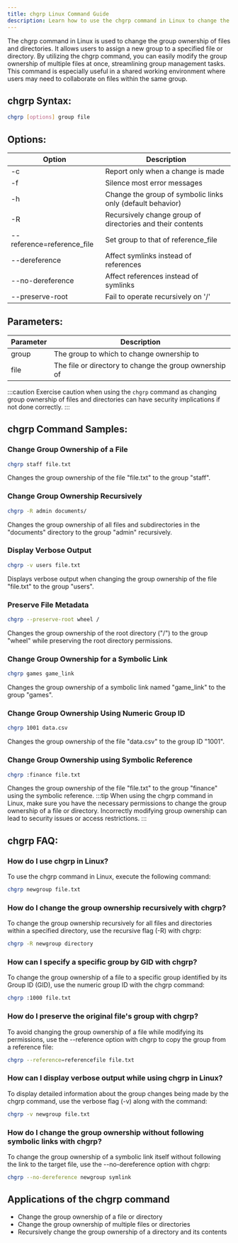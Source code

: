 ```yaml
---
title: chgrp Linux Command Guide
description: Learn how to use the chgrp command in Linux to change the group ownership of files and directories. Understand the syntax and options for effective group management.
---
```


The chgrp command in Linux is used to change the group ownership of files and directories. It allows users to assign a new group to a specified file or directory. By utilizing the chgrp command, you can easily modify the group ownership of multiple files at once, streamlining group management tasks. This command is especially useful in a shared working environment where users may need to collaborate on files within the same group.
## chgrp Syntax:
```bash
chgrp [options] group file
```
## Options:

| Option  | Description                           |
|---------|---------------------------------------|
| -c      | Report only when a change is made     |
| -f      | Silence most error messages           |
| -h      | Change the group of symbolic links only (default behavior) |
| -R      | Recursively change group of directories and their contents |
| --reference=reference_file | Set group to that of reference_file |
| --dereference | Affect symlinks instead of references |
| --no-dereference | Affect references instead of symlinks |
| --preserve-root | Fail to operate recursively on '/' |

## Parameters:

| Parameter | Description                       |
|-----------|-----------------------------------|
| group     | The group to which to change ownership to |
| file      | The file or directory to change the group ownership of |

:::caution
Exercise caution when using the `chgrp` command as changing group ownership of files and directories can have security implications if not done correctly.
:::
## chgrp Command Samples:
### Change Group Ownership of a File
```bash
chgrp staff file.txt
```
Changes the group ownership of the file "file.txt" to the group "staff".

### Change Group Ownership Recursively
```bash
chgrp -R admin documents/
```
Changes the group ownership of all files and subdirectories in the "documents" directory to the group "admin" recursively.

### Display Verbose Output
```bash
chgrp -v users file.txt
```
Displays verbose output when changing the group ownership of the file "file.txt" to the group "users".

### Preserve File Metadata
```bash
chgrp --preserve-root wheel /
```
Changes the group ownership of the root directory ("/") to the group "wheel" while preserving the root directory permissions.

### Change Group Ownership for a Symbolic Link
```bash
chgrp games game_link
```
Changes the group ownership of a symbolic link named "game_link" to the group "games".

### Change Group Ownership Using Numeric Group ID
```bash
chgrp 1001 data.csv
```
Changes the group ownership of the file "data.csv" to the group ID "1001".

### Change Group Ownership using Symbolic Reference
```bash
chgrp :finance file.txt
```
Changes the group ownership of the file "file.txt" to the group "finance" using the symbolic reference.
:::tip
When using the chgrp command in Linux, make sure you have the necessary permissions to change the group ownership of a file or directory. Incorrectly modifying group ownership can lead to security issues or access restrictions.
:::

## chgrp FAQ:
### How do I use chgrp in Linux?
To use the chgrp command in Linux, execute the following command:
```bash
chgrp newgroup file.txt
```

### How do I change the group ownership recursively with chgrp?
To change the group ownership recursively for all files and directories within a specified directory, use the recursive flag (-R) with chgrp:
```bash
chgrp -R newgroup directory
```

### How can I specify a specific group by GID with chgrp?
To change the group ownership of a file to a specific group identified by its Group ID (GID), use the numeric group ID with the chgrp command:
```bash
chgrp :1000 file.txt
```

### How do I preserve the original file's group with chgrp?
To avoid changing the group ownership of a file while modifying its permissions, use the --reference option with chgrp to copy the group from a reference file:
```bash
chgrp --reference=referencefile file.txt
```

### How can I display verbose output while using chgrp in Linux?
To display detailed information about the group changes being made by the chgrp command, use the verbose flag (-v) along with the command:
```bash
chgrp -v newgroup file.txt
```

### How do I change the group ownership without following symbolic links with chgrp?
To change the group ownership of a symbolic link itself without following the link to the target file, use the --no-dereference option with chgrp:
```bash
chgrp --no-dereference newgroup symlink
```
## Applications of the chgrp command

- Change the group ownership of a file or directory
- Change the group ownership of multiple files or directories
- Recursively change the group ownership of a directory and its contents